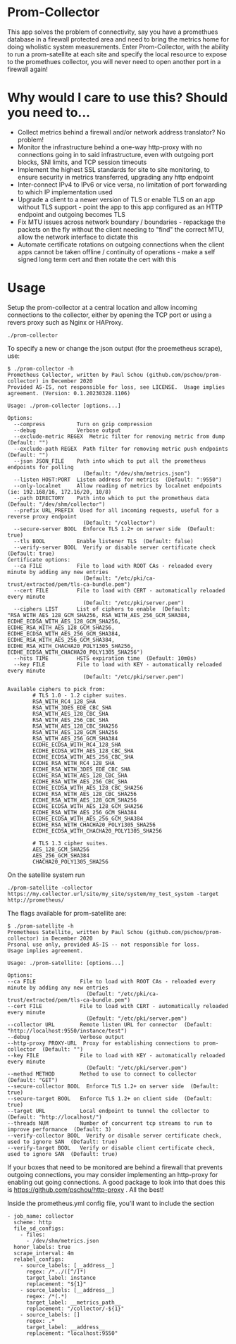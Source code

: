 # Prom-Collector
This app solves the problem of connectivity, say you have a promethues database in a firewall protected area and need to bring the metrics home for doing wholistic system measurements.  Enter Prom-Collector, with the ability to run a prom-satellite at each site and specify the local resource to expose to the promethues collector, you will never need to open another port in a firewall again!

# Why would I care to use this?  Should you need to...
* Collect metrics behind a firewall and/or network address translator?  No problem!
* Monitor the infrastructure behind a one-way http-proxy with no connections going in to said infrastructure, even with outgoing port blocks, SNI limits, and TCP session timeouts
* Implement the highest SSL standards for site to site monitoring, to ensure security in metrics transferred, upgrading any http endpoint
* Inter-connect IPv4 to IPv6 or vice versa, no limitation of port forwarding to which IP implementation used
* Upgrade a client to a newer version of TLS or enable TLS on an app without TLS support - point the app to this app configured as an HTTP endpoint and outgoing becomes TLS
* Fix MTU issues across network boundary / boundaries - repackage the packets on the fly without the client needing to "find" the correct MTU, allow the network interface to dictate this
* Automate certificate rotations on outgoing connections when the client apps cannot be taken offline / continuity of operations - make a self signed long term cert and then rotate the cert with this

# Usage
Setup the prom-collector at a central location and allow incoming connections to the collector, either by opening the TCP port or using a revers proxy such as Nginx or HAProxy.
```
./prom-collector
```

To specify a new or change the json output (for the proemetheus scrape), use:
```
$ ./prom-collector -h
Prometheus Collector, written by Paul Schou (github.com/pschou/prom-collector) in December 2020
Provided AS-IS, not responsible for loss, see LICENSE.  Usage implies agreement. (Version: 0.1.20230328.1106)

Usage: ./prom-collector [options...]

Options:
  --compress          Turn on gzip compression
  --debug             Verbose output
  --exclude-metric REGEX  Metric filter for removing metric from dump  (Default: "")
  --exclude-path REGEX  Path filter for removing metric push endpoints  (Default: "")
  --json JSON_FILE    Path into which to put all the prometheus endpoints for polling
                        (Default: "/dev/shm/metrics.json")
  --listen HOST:PORT  Listen address for metrics  (Default: ":9550")
  --only-localnet     Allow reading of metrics by localnet endpoints (ie: 192.168/16, 172.16/20, 10/8)
  --path DIRECTORY    Path into which to put the prometheus data  (Default: "/dev/shm/collector")
  --prefix URL_PREFIX  Used for all incoming requests, useful for a reverse proxy endpoint
                        (Default: "/collector")
  --secure-server BOOL  Enforce TLS 1.2+ on server side  (Default: true)
  --tls BOOL          Enable listener TLS  (Default: false)
  --verify-server BOOL  Verify or disable server certificate check  (Default: true)
Certificate options:
  --ca FILE           File to load with ROOT CAs - reloaded every minute by adding any new entries
                        (Default: "/etc/pki/ca-trust/extracted/pem/tls-ca-bundle.pem")
  --cert FILE         File to load with CERT - automatically reloaded every minute
                        (Default: "/etc/pki/server.pem")
  --ciphers LIST      List of ciphers to enable  (Default: "RSA_WITH_AES_128_GCM_SHA256, RSA_WITH_AES_256_GCM_SHA384, ECDHE_ECDSA_WITH_AES_128_GCM_SHA256, ECDHE_RSA_WITH_AES_128_GCM_SHA256, ECDHE_ECDSA_WITH_AES_256_GCM_SHA384, ECDHE_RSA_WITH_AES_256_GCM_SHA384, ECDHE_RSA_WITH_CHACHA20_POLY1305_SHA256, ECDHE_ECDSA_WITH_CHACHA20_POLY1305_SHA256")
  --hsts TIME         HSTS expiration time  (Default: 10m0s)
  --key FILE          File to load with KEY - automatically reloaded every minute
                        (Default: "/etc/pki/server.pem")

Available ciphers to pick from:
        # TLS 1.0 - 1.2 cipher suites.
        RSA_WITH_RC4_128_SHA
        RSA_WITH_3DES_EDE_CBC_SHA
        RSA_WITH_AES_128_CBC_SHA
        RSA_WITH_AES_256_CBC_SHA
        RSA_WITH_AES_128_CBC_SHA256
        RSA_WITH_AES_128_GCM_SHA256
        RSA_WITH_AES_256_GCM_SHA384
        ECDHE_ECDSA_WITH_RC4_128_SHA
        ECDHE_ECDSA_WITH_AES_128_CBC_SHA
        ECDHE_ECDSA_WITH_AES_256_CBC_SHA
        ECDHE_RSA_WITH_RC4_128_SHA
        ECDHE_RSA_WITH_3DES_EDE_CBC_SHA
        ECDHE_RSA_WITH_AES_128_CBC_SHA
        ECDHE_RSA_WITH_AES_256_CBC_SHA
        ECDHE_ECDSA_WITH_AES_128_CBC_SHA256
        ECDHE_RSA_WITH_AES_128_CBC_SHA256
        ECDHE_RSA_WITH_AES_128_GCM_SHA256
        ECDHE_ECDSA_WITH_AES_128_GCM_SHA256
        ECDHE_RSA_WITH_AES_256_GCM_SHA384
        ECDHE_ECDSA_WITH_AES_256_GCM_SHA384
        ECDHE_RSA_WITH_CHACHA20_POLY1305_SHA256
        ECDHE_ECDSA_WITH_CHACHA20_POLY1305_SHA256

        # TLS 1.3 cipher suites.
        AES_128_GCM_SHA256
        AES_256_GCM_SHA384
        CHACHA20_POLY1305_SHA256
```

On the satellite system run
```
./prom-satellite -collector https://my.collector.url/site/my_site/system/my_test_system -target http://prometheus/
```

The flags available for prom-satellite are:
```
$ ./prom-satellite -h
Prometheus Satellite, written by Paul Schou (github.com/pschou/prom-collector) in December 2020
Prsonal use only, provided AS-IS -- not responsible for loss.
Usage implies agreement.

Usage: ./prom-satellite: [options...]

Options:
--ca FILE              File to load with ROOT CAs - reloaded every minute by adding any new entries
                         (Default: "/etc/pki/ca-trust/extracted/pem/tls-ca-bundle.pem")
--cert FILE            File to load with CERT - automatically reloaded every minute
                         (Default: "/etc/pki/server.pem")
--collector URL        Remote listen URL for connector  (Default: "http://localhost:9550/instance/test")
--debug                Verbose output
--http-proxy PROXY-URL  Proxy for establishing connections to prom-collector  (Default: "")
--key FILE             File to load with KEY - automatically reloaded every minute
                         (Default: "/etc/pki/server.pem")
--method METHOD        Method to use to connect to collector  (Default: "GET")
--secure-collector BOOL  Enforce TLS 1.2+ on server side  (Default: true)
--secure-target BOOL   Enforce TLS 1.2+ on client side  (Default: true)
--target URL           Local endpoint to tunnel the collector to  (Default: "http://localhost/")
--threads NUM          Number of concurrent tcp streams to run to improve performance  (Default: 3)
--verify-collector BOOL  Verify or disable server certificate check, used to ignore SAN  (Default: true)
--verify-target BOOL   Verify or disable client certificate check, used to ignore SAN  (Default: true)
```

If your boxes that need to be monitored are behind a firewall that prevents outgoing connections, you may consider implementing an http-proxy for enabling out going connections.  A good package to look into that does this is https://github.com/pschou/http-proxy .  All the best!


Inside the prometheus.yml config file, you'll want to include the section
```
- job_name: collector
  scheme: http
  file_sd_configs:
    - files:
      - /dev/shm/metrics.json
  honor_labels: true
  scrape_interval: 4m
  relabel_configs:
    - source_labels: [__address__]
      regex: /*../([^/]*)
      target_label: instance
      replacement: "${1}"
    - source_labels: [__address__]
      regex: /*(.*)
      target_label: __metrics_path__
      replacement: "/collector/-${1}"
    - source_labels: []
      regex: .*
      target_label: __address__
      replacement: "localhost:9550"
```
      
